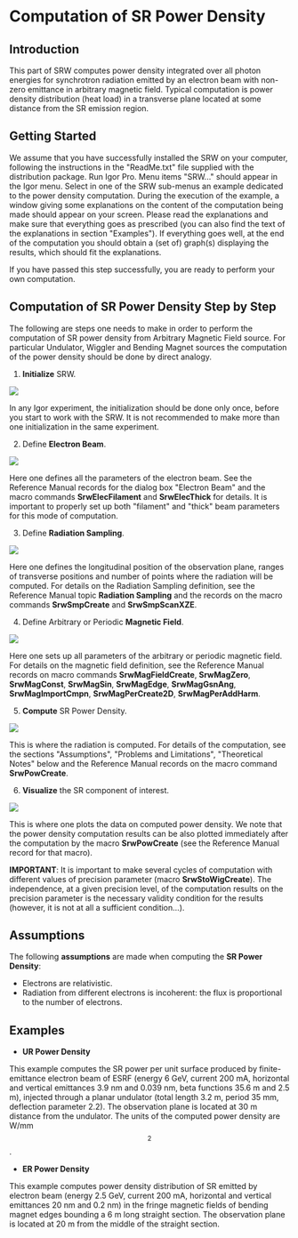 ﻿# **Computation of SR Power Density**

## **Introduction**
This part of SRW computes power density integrated over all photon energies for synchrotron
radiation emitted by an electron beam with non-zero emittance in arbitrary magnetic field.
Typical computation is power density distribution (heat load) in a transverse plane located at
some distance from the SR emission region.

## **Getting Started**

We assume that you have successfully installed the SRW on your computer, following the
instructions in the "ReadMe.txt" file supplied with the distribution package. Run Igor Pro. Menu
items "SRW..." should appear in the Igor menu. Select in one of the SRW sub-menus an
example dedicated to the power density computation. During the execution of the example, a
window giving some explanations on the content of the computation being made should appear
on your screen. Please read the explanations and make sure that everything goes as prescribed
(you can also find the text of the explanations in section "Examples"). If everything goes well, at
the end of the computation you should obtain a (set of) graph(s) displaying the results, which
should fit the explanations.

If you have passed this step successfully, you are ready to perform your own computation.

## **Computation of SR Power Density Step by Step**

The following are steps one needs to make in order to perform the computation of SR power
density from Arbitrary Magnetic Field source. For particular Undulator, Wiggler and Bending
Magnet sources the computation of the power density should be done by direct analogy.

1) **Initialize** SRW.

![](image/p20_1.png)

In any Igor experiment, the initialization should be done only once, before you start to work with
the SRW. It is not recommended to make more than one initialization in the same experiment.

2) Define **Electron Beam**.

![](image/p20_2.png)

Here one defines all the parameters of the electron beam. See the Reference Manual records
for the dialog box "Electron Beam" and the macro commands **SrwElecFilament** and
**SrwElecThick** for details. It is important to properly set up both "filament" and "thick" beam
parameters for this mode of computation.

3) Define **Radiation Sampling**.

![](image/p21_1.png)

Here one defines the longitudinal position of the observation plane, ranges of transverse
positions and number of points where the radiation will be computed. For details on the
Radiation Sampling definition, see the Reference Manual topic **Radiation Sampling** and the
records on the macro commands **SrwSmpCreate** and **SrwSmpScanXZE**.

4) Define Arbitrary or Periodic **Magnetic Field**.

![](image/p21_2.png)

Here one sets up all parameters of the arbitrary or periodic magnetic field. For details on the
magnetic field definition, see the Reference Manual records on macro commands
**SrwMagFieldCreate**, **SrwMagZero**, **SrwMagConst**, **SrwMagSin**, **SrwMagEdge**,
**SrwMagGsnAng**, **SrwMagImportCmpn**, **SrwMagPerCreate2D**, **SrwMagPerAddHarm**.

5) **Compute** SR Power Density.

![](image/p27_2.png)

This is where the radiation is computed. For details of the computation, see the sections
"Assumptions", "Problems and Limitations", "Theoretical Notes" below and the Reference
Manual records on the macro command **SrwPowCreate**.

6) **Visualize** the SR component of interest.

![](image/p23_1.png)

This is where one plots the data on computed power density. We note that the power density
computation results can be also plotted immediately after the computation by the macro
**SrwPowCreate** (see the Reference Manual record for that macro).

**IMPORTANT**: It is important to make several cycles of computation with different values of
precision parameter (macro **SrwStoWigCreate**). The independence, at a given precision level,
of the computation results on the precision parameter is the necessary validity condition for the
results (however, it is not at all a sufficient condition...).

## **Assumptions**

The following **assumptions** are made when computing the **SR Power Density**:

- Electrons are relativistic.
- Radiation from different electrons is incoherent: the flux is proportional to the number of
electrons.

## **Examples**
* **UR Power Density**

This example computes the SR power per unit surface produced by finite-emittance electron
beam of ESRF (energy 6 GeV, current 200 mA, horizontal and vertical emittances 3.9 nm and
0.039 nm, beta functions 35.6 m and 2.5 m), injected through a planar undulator (total length
3.2 m, period 35 mm, deflection parameter 2.2). The observation plane is located at 30 m
distance from the undulator. The units of the computed power density are W/mm$$^2$$.

* **ER Power Density**

This example computes power density distribution of SR emitted by electron beam (energy 2.5
GeV, current 200 mA, horizontal and vertical emittances 20 nm and 0.2 nm) in the fringe
magnetic fields of bending magnet edges bounding a 6 m long straight section. The observation
plane is located at 20 m from the middle of the straight section.
